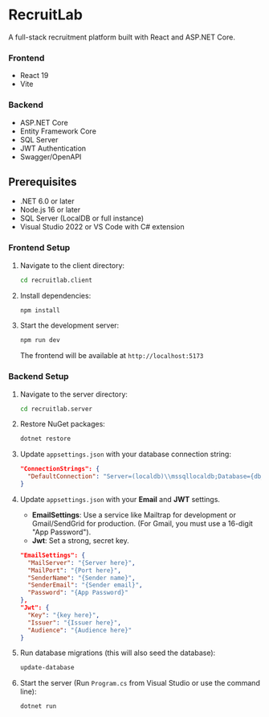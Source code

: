 # RecruitLab

A full-stack recruitment platform built with React and ASP.NET Core.

### Frontend

- React 19
- Vite

### Backend

- ASP.NET Core
- Entity Framework Core
- SQL Server
- JWT Authentication
- Swagger/OpenAPI

## Prerequisites

- .NET 6.0 or later
- Node.js 16 or later
- SQL Server (LocalDB or full instance)
- Visual Studio 2022 or VS Code with C# extension

### Frontend Setup

1.  Navigate to the client directory:

    ```bash
    cd recruitlab.client
    ```

2.  Install dependencies:

    ```bash
    npm install
    ```

3.  Start the development server:

    ```bash
    npm run dev
    ```

    The frontend will be available at `http://localhost:5173`

### Backend Setup

1.  Navigate to the server directory:

    ```bash
    cd recruitlab.server
    ```

2.  Restore NuGet packages:

    ```bash
    dotnet restore
    ```

3.  Update `appsettings.json` with your database connection string:

    ```json
    "ConnectionStrings": {
      "DefaultConnection": "Server=(localdb)\\mssqllocaldb;Database={db_name};Trusted_Connection=True;"
    }
    ```

4.  Update `appsettings.json` with your **Email** and **JWT** settings.

    - **EmailSettings**: Use a service like Mailtrap for development or Gmail/SendGrid for production. (For Gmail, you must use a 16-digit "App Password").
    - **Jwt**: Set a strong, secret key.

    ```json
    "EmailSettings": {
      "MailServer": "{Server here}",
      "MailPort": "{Port here}",
      "SenderName": "{Sender name}",
      "SenderEmail": "{Sender email}",
      "Password": "{App Password}"
    },
    "Jwt": {
      "Key": "{key here}",
      "Issuer": "{Issuer here}",
      "Audience": "{Audience here}"
    }
    ```

5.  Run database migrations (this will also seed the database):

    ```bash
    update-database
    ```

6.  Start the server (Run `Program.cs` from Visual Studio or use the command line):
    ```bash
    dotnet run
    ```
